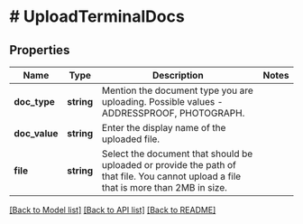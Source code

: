 # # UploadTerminalDocs

## Properties

Name | Type | Description | Notes
------------ | ------------- | ------------- | -------------
**doc_type** | **string** | Mention the document type you are uploading. Possible values - ADDRESSPROOF, PHOTOGRAPH. |
**doc_value** | **string** | Enter the display name of the uploaded file. |
**file** | **string** | Select the document that should be uploaded or provide the path of that file. You cannot upload a file that is more than 2MB in size. |

[[Back to Model list]](../../README.md#models) [[Back to API list]](../../README.md#endpoints) [[Back to README]](../../README.md)

